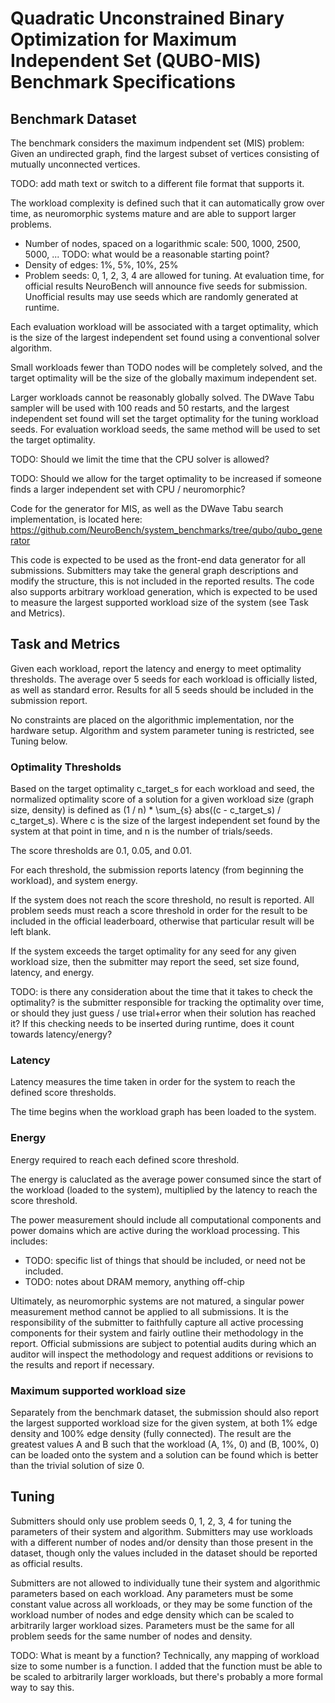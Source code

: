 # Quadratic Unconstrained Binary Optimization for Maximum Independent Set (QUBO-MIS) Benchmark Specifications

## Benchmark Dataset

The benchmark considers the maximum indpendent set (MIS) problem: Given an undirected graph, find the largest subset of vertices consisting of mutually unconnected vertices.

TODO: add math text or switch to a different file format that supports it.

The workload complexity is defined such that it can automatically grow over time, as neuromorphic systems mature and are able to support larger problems.

- Number of nodes, spaced on a logarithmic scale: 500, 1000, 2500, 5000, ... TODO: what would be a reasonable starting point?
- Density of edges: 1%, 5%, 10%, 25%
- Problem seeds: 0, 1, 2, 3, 4 are allowed for tuning. At evaluation time, for official results NeuroBench will announce five seeds for submission. Unofficial results may use seeds which are randomly generated at runtime.

Each evaluation workload will be associated with a target optimality, which is the size of the largest independent set found using a conventional solver algorithm.

Small workloads fewer than TODO nodes will be completely solved, and the target optimality will be the size of the globally maximum independent set.

Larger workloads cannot be reasonably globally solved. The DWave Tabu sampler will be used with 100 reads and 50 restarts, and the largest independent set found will set the target optimality for the tuning workload seeds. For evaluation workload seeds, the same method will be used to set the target optimality.

TODO: Should we limit the time that the CPU solver is allowed? 

TODO: Should we allow for the target optimality to be increased if someone finds a larger independent set with CPU / neuromorphic?

Code for the generator for MIS, as well as the DWave Tabu search implementation, is located here: https://github.com/NeuroBench/system_benchmarks/tree/qubo/qubo_generator

This code is expected to be used as the front-end data generator for all submissions. Submitters may take the general graph descriptions and modify the structure, this is not included in the reported results.
The code also supports arbitrary workload generation, which is expected to be used to measure the largest supported workload size of the system (see Task and Metrics).

## Task and Metrics

Given each workload, report the latency and energy to meet optimality thresholds. The average over 5 seeds for each workload is officially listed, as well as standard error. Results for all 5 seeds should be included in the submission report.

No constraints are placed on the algorithmic implementation, nor the hardware setup. Algorithm and system parameter tuning is restricted, see Tuning below.

### Optimality Thresholds

Based on the target optimality c_target_s for each workload and seed, the normalized optimality score of a solution for a given workload size (graph size, density) is defined as (1 / n) * \sum_{s} abs((c - c_target_s) / c_target_s).
Where c is the size of the largest independent set found by the system at that point in time, and n is the number of trials/seeds.

The score thresholds are 0.1, 0.05, and 0.01.

For each threshold, the submission reports latency (from beginning the workload), and system energy.

If the system does not reach the score threshold, no result is reported. All problem seeds must reach a score threshold in order for the result to be included in the official leaderboard, otherwise that particular result will be left blank.

If the system exceeds the target optimality for any seed for any given workload size, then the submitter may report the seed, set size found, latency, and energy.

TODO: is there any consideration about the time that it takes to check the optimality? is the submitter responsible for tracking the optimality over time, or should they just guess / use trial+error when their solution has reached it? If this checking needs to be inserted during runtime, does it count towards latency/energy?

### Latency

Latency measures the time taken in order for the system to reach the defined score thresholds.

The time begins when the workload graph has been loaded to the system.

### Energy

Energy required to reach each defined score threshold.

The energy is caluclated as the average power consumed since the start of the workload (loaded to the system), multiplied by the latency to reach the score threshold.

The power measurement should include all computational components and power domains which are active during the workload processing. This includes:

- TODO: specific list of things that should be included, or need not be included. 
- TODO: notes about DRAM memory, anything off-chip

Ultimately, as neuromorphic systems are not matured, a singular power measurement method cannot be applied to all submissions. It is the responsibility of the submitter to faithfully capture all active processing components for their system and fairly outline their methodology in the report. Official submissions are subject to potential audits during which an auditor will inspect the methodology and request additions or revisions to the results and report if necessary.

### Maximum supported workload size

Separately from the benchmark dataset, the submission should also report the largest supported workload size for the given system, at both 1% edge density and 100% edge density (fully connected). The result are the greatest values A and B such that the workload (A, 1%, 0) and (B, 100%, 0) can be loaded onto the system and a solution can be found which is better than the trivial solution of size 0.

## Tuning

Submitters should only use problem seeds 0, 1, 2, 3, 4 for tuning the parameters of their system and algorithm. Submitters may use workloads with a different number of nodes and/or density than those present in the dataset, though only the values included in the dataset should be reported as official results.

Submitters are not allowed to individually tune their system and algorithmic parameters based on each workload. Any parameters must be some constant value across all workloads, or they may be some function of the workload number of nodes and edge density which can be scaled to arbitrarily larger workload sizes. Parameters must be the same for all problem seeds for the same number of nodes and density.

TODO: What is meant by a function? Technically, any mapping of workload size to some number is a function. I added that the function must be able to be scaled to arbitrarily larger workloads, but there's probably a more formal way to say this.

